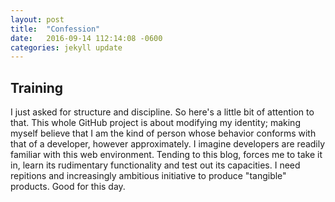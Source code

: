 ```yaml
---
layout: post
title:  "Confession"
date:   2016-09-14 112:14:08 -0600
categories: jekyll update
---
```

## Training
I just asked for structure and discipline. So here's a little bit of attention to that.
This whole GitHub project is about modifying my identity; making myself believe that I am the kind of person whose behavior conforms with that of a developer, however approximately. I imagine developers are readily familiar with this web environment. Tending to this blog, forces me to take it in, learn its rudimentary functionality and test out its capacities. I need repitions and increasingly ambitious initiative to produce "tangible" products. Good for this day.
